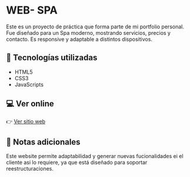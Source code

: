 # WEB- SPA

Este es un proyecto de práctica que forma parte de mi portfolio personal. Fue diseñado para un Spa moderno, mostrando servicios, precios y contacto. Es responsive y adaptable a distintos dispositivos.

## 🔧 Tecnologías utilizadas

- HTML5
- CSS3
- JavaScripts


## 💻 Ver online

👉 [Ver sitio web](https://leox-coder.github.io-web-spa-)


## 📌 Notas adicionales

Este website permite adaptabilidad y generar nuevas fucionalidades ei el cliente asi lo requiere, ya que está diseñado para soportar reestructuraciones. 
